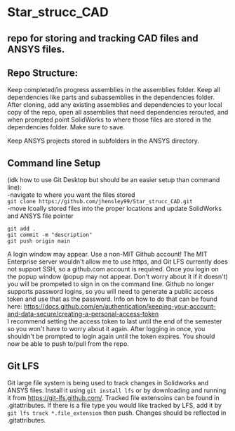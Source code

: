 # Star_strucc_CAD
## repo for storing and tracking CAD files and ANSYS files.

## Repo Structure:  
Keep completed/in progress assemblies in the assemblies folder. Keep all dependencies like parts and subassemblies in the dependencies folder. After cloning, add any existing assemblies and dependencies to your local copy of the repo, open all assemblies that need dependencies rerouted, and when prompted point SolidWorks to where those files are stored in the dependencies folder. Make sure to save. 

Keep ANSYS projects stored in subfolders in the ANSYS directory.  

## Command line Setup 
(idk how to use Git Desktop but should be an easier setup than command line):  
-navigate to where you want the files stored  
`git clone https://github.com/jhensley99/Star_strucc_CAD.git`  
-move lcoally stored files into the proper locations and update SolidWorks and ANSYS file pointer  

    git add .
    git commit -m "description"
    git push origin main

A login window may appear. Use a non-MIT Github account! The MIT Enterprise server wouldn't allow me to use https, and Git LFS currently does not support SSH, so a github.com account is required. Once you login on the popup window (popup may not appear. Don't worry about it if it doesn't) you will be prompeted to sign in on the command line. Github no longer supports password logins, so you will need to generate a public access token and use that as the password. Info on how to do that can be found here: https://docs.github.com/en/authentication/keeping-your-account-and-data-secure/creating-a-personal-access-token  
I recommend setting the access token to last until the end of the semester so you won't have to worry about it again. After logging in once, you shouldn't be prompted to login again until the token expires. You should now be able to push to/pull from the repo. 

## Git LFS
Git large file system is being used to track changes in Solidworks and ANSYS files. Install it using `git install lfs` or by downloading and running it from https://git-lfs.github.com/. Tracked file extensoins can be found in .gitattributes. If there is a file type you would like tracked by LFS, add it by `git lfs track *.file_extension` then push. Changes should be reflected in .gitattributes. 
